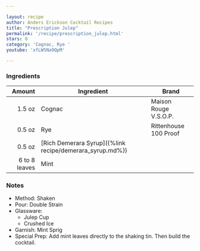 ```yaml
---

layout: recipe
author: Anders Erickson Cocktail Recipes 
title: "Prescription Julep"
permalink: '/recipe/prescription_julep.html'
stars: 0
category: 'Cognac, Rye '
youtube: 'xfLW5Na9QpM'

---
```


### Ingredients

| Amount  | Ingredient               | Brand                       |
| ------------: | -------------------------------------------------------- | --------------------- |
|        1.5 oz | Cognac                                                   | Maison Rouge V.S.O.P. |
|        0.5 oz | Rye                                                      | Rittenhouse 100 Proof |
|        0.5 oz | [Rich Demerara Syrup]({%link recipe/demerara_syrup.md%}) |
| 6 to 8 leaves | Mint                                                     |

### Notes

- Method: Shaken
- Pour: Double Strain
- Glassware: 
    - Julep Cup
    - Crushed Ice
- Garnish: Mint Sprig
- Special Prep: Add mint leaves directly to the shaking tin. Then build the cocktail.

